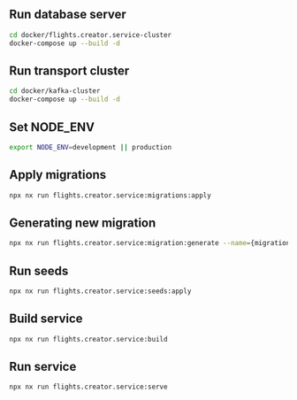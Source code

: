## Run database server

```sh
cd docker/flights.creator.service-cluster
docker-compose up --build -d
```

## Run transport cluster

```sh
cd docker/kafka-cluster
docker-compose up --build -d
```

## Set NODE_ENV

```sh
export NODE_ENV=development || production
```

## Apply migrations

```sh
npx nx run flights.creator.service:migrations:apply
```

## Generating new migration

```sh
npx nx run flights.creator.service:migration:generate --name={migrationName}
```

## Run seeds

```sh
npx nx run flights.creator.service:seeds:apply
```

## Build service

```sh
npx nx run flights.creator.service:build
```

## Run service

```sh
npx nx run flights.creator.service:serve
```
